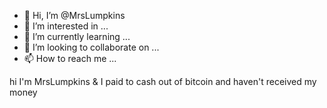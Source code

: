 - 👋 Hi, I’m @MrsLumpkins
- 👀 I’m interested in ...
- 🌱 I’m currently learning ...
- 💞️ I’m looking to collaborate on ...
- 📫 How to reach me ...

<!---
MrsLumpkins/MrsLumpkins is a ✨ special ✨ repository because its `README.md` (this file) appears on your GitHub profile.
You can click the Preview link to take a look at your changes.
--->hi I'm MrsLumpkins & I paid to cash out of bitcoin and haven't received my money 
